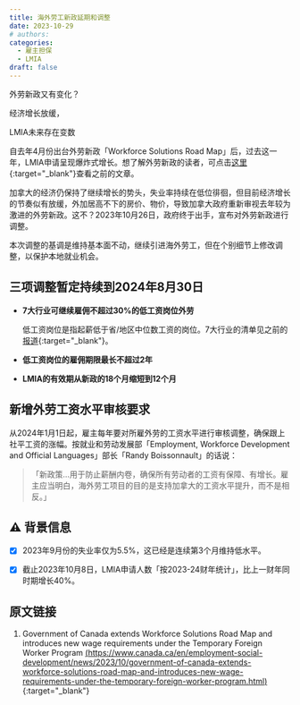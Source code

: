 ```yaml
---
title: 海外劳工新政延期和调整
date: 2023-10-29
# authors:
categories:
  - 雇主担保
  - LMIA
draft: false
---
```


<style>
	.coverpic-container.date20231029{
	background-image: url("/blog/img/6.jpg");
	}
</style>

<div class="coverWrapper">
<div class="coverpic-container date20231029" >
	<p class="title">外劳新政又有变化？</p>
	<p>经济增长放缓，</p>
	<p>LMIA未来存在变数</p>
</div>
</div>

自去年4月份出台外劳新政「Workforce Solutions Road Map」后，过去这一年，LMIA申请呈现爆炸式增长。想了解外劳新政的读者，可点击[这里](2022-4-3-tfwroadmap.md){:target="_blank"}查看之前的文章。

加拿大的经济仍保持了继续增长的势头，失业率持续在低位徘徊，但目前经济增长的节奏似有放缓，外加居高不下的房价、物价，导致加拿大政府重新审视去年较为激进的外劳新政。这不？2023年10月26日，政府终于出手，宣布对外劳新政进行调整。

<!-- more -->

本次调整的基调是维持基本面不动，继续引进海外劳工，但在个别细节上修改调整，以保护本地就业机会。

## 三项调整暂定持续到2024年8月30日

- **7大行业可继续雇佣不超过30%的低工资岗位外劳**
	
	低工资岗位是指起薪低于省/地区中位数工资的岗位。7大行业的清单见之前的[报道](2022-4-3-tfwroadmap.md){:target="_blank"}。

- **低工资岗位的雇佣期限最长不超过2年**

- **LMIA的有效期从新政的18个月缩短到12个月**


## 新增外劳工资水平审核要求

从2024年1月1日起，雇主每年要对所雇外劳的工资水平进行审核调整，确保跟上社平工资的涨幅。按就业和劳动发展部「Employment, Workforce Development and Official Languages」部长「Randy Boissonnault」的话说：

> 「新政策...用于防止薪酬内卷，确保所有劳动者的工资有保障、有增长。雇主应当明白，海外劳工项目的目的是支持加拿大的工资水平提升，而不是相反。」


## ⚠️ 背景信息

- [x] 2023年9月份的失业率仅为5.5%，这已经是连续第3个月维持低水平。

- [x] 截止2023年10月8日，LMIA申请人数「按2023-24财年统计」，比上一财年同时期增长40%。

## 原文链接

1. Government of Canada extends Workforce Solutions Road Map and introduces new wage requirements under the Temporary Foreign Worker Program [(<ins>https://www.canada.ca/en/employment-social-development/news/2023/10/government-of-canada-extends-workforce-solutions-road-map-and-introduces-new-wage-requirements-under-the-temporary-foreign-worker-program.html</ins>)](https://www.canada.ca/en/employment-social-development/news/2023/10/government-of-canada-extends-workforce-solutions-road-map-and-introduces-new-wage-requirements-under-the-temporary-foreign-worker-program.html){:target="_blank"}




